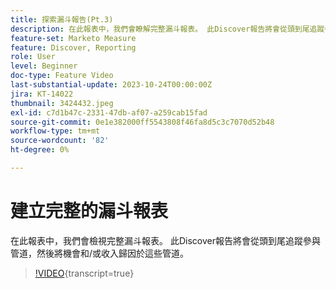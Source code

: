```yaml
---
title: 探索漏斗報告(Pt.3)
description: 在此報表中，我們會瞭解完整漏斗報表。 此Discover報告將會從頭到尾追蹤參與管道，然後將機會和/或收入歸因於這些管道。
feature-set: Marketo Measure
feature: Discover, Reporting
role: User
level: Beginner
doc-type: Feature Video
last-substantial-update: 2023-10-24T00:00:00Z
jira: KT-14022
thumbnail: 3424432.jpeg
exl-id: c7d1b47c-2331-47db-af07-a259cab15fad
source-git-commit: 0e1e382000ff5543808f46fa8d5c3c7070d52b48
workflow-type: tm+mt
source-wordcount: '82'
ht-degree: 0%

---
```


# 建立完整的漏斗報表

在此報表中，我們會檢視完整漏斗報表。 此Discover報告將會從頭到尾追蹤參與管道，然後將機會和/或收入歸因於這些管道。

>[!VIDEO](https://video.tv.adobe.com/v/3424432/?learn=on){transcript=true}
